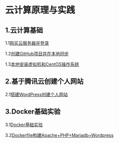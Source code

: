 # 					云计算原理与实践

## 					1.云计算基础

1.1[购买云服务器并登录](./chapter1/1.md)

1.2[创建GitHub项目并在本地同步](./chapter1/2.md)

1.3[本地安装虚拟机和CentOS操作系统](./chapter1/3.md)

## 2.基于腾讯云创建个人网站

2.1[搭建WordPress创建个人网站](./chapter2/)

## 3.Docker基础实验

3.1[Docker基础实验](./chapter3/1.md)

3.2[Dockerfile构建Apache+PHP+Mariadb+Wordpress](./chapter3/2.md)